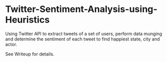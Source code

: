 # Twitter-Sentiment-Analysis-using-Heuristics

Using Twitter API to extract tweets of a set of users, perform data munging and determine the sentiment of each tweet to find happiest state, city and actor.

See Writeup for details.
